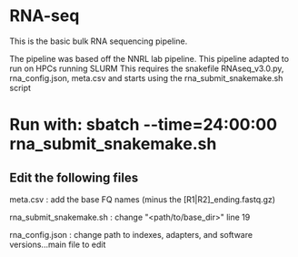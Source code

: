 # RNA-seq
This is the basic bulk RNA sequencing pipeline.

The pipeline was based off the NNRL lab pipeline.
This pipeline adapted to run on HPCs running SLURM
This requires the snakefile RNAseq_v3.0.py, rna_config.json, meta.csv and starts using the rna_submit_snakemake.sh script

# Run with: sbatch --time=24:00:00 rna_submit_snakemake.sh


## Edit the following files ##
meta.csv : add the base FQ names (minus the [R1|R2]_ending.fastq.gz)

rna_submit_snakemake.sh : change "<path/to/base_dir>" line 19

rna_config.json : change path to indexes, adapters, and software versions...main file to edit


